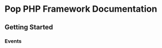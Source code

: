 Pop PHP Framework Documentation
===============================

Getting Started
---------------

### Events
